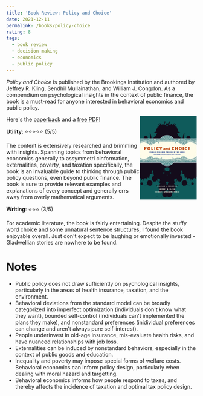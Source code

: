 ```yaml
---
title: 'Book Review: Policy and Choice'
date: 2021-12-11
permalink: /books/policy-choice
rating: 8
tags:
  - book review
  - decision making
  - economics
  - public policy
---
```


*Policy and Choice* is published by the  Brookings Institution and authored by Jeffrey R. Kling, Sendhil Mullainathan, and William J. Congdon. As a compendium on psychological insights in the context of public finance, the book is a must-read for anyone interested in behavioral economics and public policy.

<img align="right" width="30%" src="/images/books/policy_choice.jpeg">

Here's the [paperback](https://www.amazon.com/Policy-Choice-Finance-Behavioral-Economics/dp/0815722583) and a [free PDF](https://www.brookings.edu/wp-content/uploads/2016/07/policyandchoice_book.pdf)!

**Utility**: ⭐⭐⭐⭐⭐ (5/5)

The content is extensively researched and brimming with insights. Spanning topics from behavioral economics generally to assymmetri cinformation, externalities, poverty, and taxation specifically, the book is an invaluable guide to thinking through public policy questions, even beyond public finance. The book is sure to provide relevant examples and explanations of every concept and generally errs away from overly mathematical arguments.

**Writing**: ⭐⭐⭐ (3/5)

For academic literature, the book is fairly entertaining. Despite the stuffy word choice and some unnatural sentence structures, I found the book enjoyable overall. Just don't expect to be laughing or emotionally invested - Gladwellian stories are nowhere to be found.

Notes
===
- Public policy does not draw sufficiently on psychological insights, particularly in the areas of health insurance, taxation, and the environment.
- Behavioral deviations from the standard model can be broadly categorized into imperfect optimization (individuals don't know what they want), bounded self-control (individuals can't implemented the plans they make), and nonstandard preferences (inidividual preferences can change and aren't always pure self-interest).
- People underinvest in old-age insurance, mis-evaluate health risks, and have nuanced relationships with job loss.
- Externalities can be induced by nonstandard behaviors, especially in the context of public goods and education.
- Inequality and poverty may impose special forms of welfare costs. Behavioral economics can inform policy design, particularly when dealing with moral hazard and targetting.
- Behavioral economics informs how people respond to taxes, and thereby affects the incidence of taxation and optimal tax policy design.